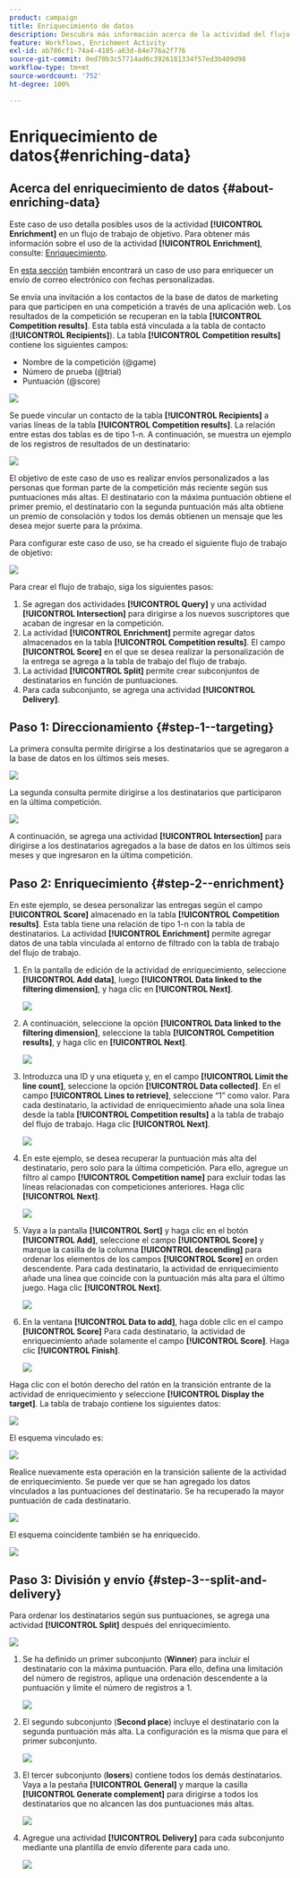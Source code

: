 ```yaml
---
product: campaign
title: Enriquecimiento de datos
description: Descubra más información acerca de la actividad del flujo de trabajo Enriquecimiento
feature: Workflows, Enrichment Activity
exl-id: ab786cf1-74a4-4185-a63d-84e776a2f776
source-git-commit: 0ed70b3c57714ad6c3926181334f57ed3b409d98
workflow-type: tm+mt
source-wordcount: '752'
ht-degree: 100%

---
```


# Enriquecimiento de datos{#enriching-data}



## Acerca del enriquecimiento de datos {#about-enriching-data}

Este caso de uso detalla posibles usos de la actividad **[!UICONTROL Enrichment]** en un flujo de trabajo de objetivo. Para obtener más información sobre el uso de la actividad **[!UICONTROL Enrichment]**, consulte: [Enriquecimiento](enrichment.md).

En [esta sección](email-enrichment-with-custom-date-fields.md) también encontrará un caso de uso para enriquecer un envío de correo electrónico con fechas personalizadas.

Se envía una invitación a los contactos de la base de datos de marketing para que participen en una competición a través de una aplicación web. Los resultados de la competición se recuperan en la tabla **[!UICONTROL Competition results]**. Esta tabla está vinculada a la tabla de contacto (**[!UICONTROL Recipients]**). La tabla **[!UICONTROL Competition results]** contiene los siguientes campos:

* Nombre de la competición (@game)
* Número de prueba (@trial)
* Puntuación (@score)

![](assets/uc1_enrich_1.png)

Se puede vincular un contacto de la tabla **[!UICONTROL Recipients]** a varias líneas de la tabla **[!UICONTROL Competition results]**. La relación entre estas dos tablas es de tipo 1-n. A continuación, se muestra un ejemplo de los registros de resultados de un destinatario:

![](assets/uc1_enrich_2.png)

El objetivo de este caso de uso es realizar envíos personalizados a las personas que forman parte de la competición más reciente según sus puntuaciones más altas. El destinatario con la máxima puntuación obtiene el primer premio, el destinatario con la segunda puntuación más alta obtiene un premio de consolación y todos los demás obtienen un mensaje que les desea mejor suerte para la próxima.

Para configurar este caso de uso, se ha creado el siguiente flujo de trabajo de objetivo:

![](assets/uc1_enrich_3.png)

Para crear el flujo de trabajo, siga los siguientes pasos:

1. Se agregan dos actividades **[!UICONTROL Query]** y una actividad **[!UICONTROL Intersection]** para dirigirse a los nuevos suscriptores que acaban de ingresar en la competición.
1. La actividad **[!UICONTROL Enrichment]** permite agregar datos almacenados en la tabla **[!UICONTROL Competition results]**. El campo **[!UICONTROL Score]** en el que se desea realizar la personalización de la entrega se agrega a la tabla de trabajo del flujo de trabajo.
1. La actividad **[!UICONTROL Split]** permite crear subconjuntos de destinatarios en función de puntuaciones.
1. Para cada subconjunto, se agrega una actividad **[!UICONTROL Delivery]**.

## Paso 1: Direccionamiento {#step-1--targeting}

La primera consulta permite dirigirse a los destinatarios que se agregaron a la base de datos en los últimos seis meses.

![](assets/uc1_enrich_4.png)

La segunda consulta permite dirigirse a los destinatarios que participaron en la última competición.

![](assets/uc1_enrich_5.png)

A continuación, se agrega una actividad **[!UICONTROL Intersection]** para dirigirse a los destinatarios agregados a la base de datos en los últimos seis meses y que ingresaron en la última competición.

## Paso 2: Enriquecimiento {#step-2--enrichment}

En este ejemplo, se desea personalizar las entregas según el campo **[!UICONTROL Score]** almacenado en la tabla **[!UICONTROL Competition results]**. Esta tabla tiene una relación de tipo 1-n con la tabla de destinatarios. La actividad **[!UICONTROL Enrichment]** permite agregar datos de una tabla vinculada al entorno de filtrado con la tabla de trabajo del flujo de trabajo.

1. En la pantalla de edición de la actividad de enriquecimiento, seleccione **[!UICONTROL Add data]**, luego **[!UICONTROL Data linked to the filtering dimension]**, y haga clic en **[!UICONTROL Next]**.

   ![](assets/uc1_enrich_6.png)

1. A continuación, seleccione la opción **[!UICONTROL Data linked to the filtering dimension]**, seleccione la tabla **[!UICONTROL Competition results]**, y haga clic en **[!UICONTROL Next]**.

   ![](assets/uc1_enrich_7.png)

1. Introduzca una ID y una etiqueta y, en el campo **[!UICONTROL Limit the line count]**, seleccione la opción **[!UICONTROL Data collected]**. En el campo **[!UICONTROL Lines to retrieve]**, seleccione “1” como valor. Para cada destinatario, la actividad de enriquecimiento añade una sola línea desde la tabla **[!UICONTROL Competition results]** a la tabla de trabajo del flujo de trabajo. Haga clic **[!UICONTROL Next]**.

   ![](assets/uc1_enrich_8.png)

1. En este ejemplo, se desea recuperar la puntuación más alta del destinatario, pero solo para la última competición. Para ello, agregue un filtro al campo **[!UICONTROL Competition name]** para excluir todas las líneas relacionadas con competiciones anteriores. Haga clic **[!UICONTROL Next]**.

   ![](assets/uc1_enrich_9.png)

1. Vaya a la pantalla **[!UICONTROL Sort]** y haga clic en el botón **[!UICONTROL Add]**, seleccione el campo **[!UICONTROL Score]** y marque la casilla de la columna **[!UICONTROL descending]** para ordenar los elementos de los campos **[!UICONTROL Score]** en orden descendente. Para cada destinatario, la actividad de enriquecimiento añade una línea que coincide con la puntuación más alta para el último juego. Haga clic **[!UICONTROL Next]**.

   ![](assets/uc1_enrich_10.png)

1. En la ventana **[!UICONTROL Data to add]**, haga doble clic en el campo **[!UICONTROL Score]** Para cada destinatario, la actividad de enriquecimiento añade solamente el campo **[!UICONTROL Score]**. Haga clic **[!UICONTROL Finish]**.

   ![](assets/uc1_enrich_11.png)

Haga clic con el botón derecho del ratón en la transición entrante de la actividad de enriquecimiento y seleccione **[!UICONTROL Display the target]**. La tabla de trabajo contiene los siguientes datos:

![](assets/uc1_enrich_13.png)

El esquema vinculado es:

![](assets/uc1_enrich_15.png)

Realice nuevamente esta operación en la transición saliente de la actividad de enriquecimiento. Se puede ver que se han agregado los datos vinculados a las puntuaciones del destinatario. Se ha recuperado la mayor puntuación de cada destinatario.

![](assets/uc1_enrich_12.png)

El esquema coincidente también se ha enriquecido.

![](assets/uc1_enrich_14.png)

## Paso 3: División y envío {#step-3--split-and-delivery}

Para ordenar los destinatarios según sus puntuaciones, se agrega una actividad **[!UICONTROL Split]** después del enriquecimiento.

![](assets/uc1_enrich_18.png)

1. Se ha definido un primer subconjunto (**Winner**) para incluir el destinatario con la máxima puntuación. Para ello, defina una limitación del número de registros, aplique una ordenación descendente a la puntuación y limite el número de registros a 1.

   ![](assets/uc1_enrich_16.png)

1. El segundo subconjunto (**Second place**) incluye el destinatario con la segunda puntuación más alta. La configuración es la misma que para el primer subconjunto.

   ![](assets/uc1_enrich_17.png)

1. El tercer subconjunto (**losers**) contiene todos los demás destinatarios. Vaya a la pestaña **[!UICONTROL General]** y marque la casilla **[!UICONTROL Generate complement]** para dirigirse a todos los destinatarios que no alcancen las dos puntuaciones más altas.

   ![](assets/uc1_enrich_19.png)

1. Agregue una actividad **[!UICONTROL Delivery]** para cada subconjunto mediante una plantilla de envío diferente para cada uno.

   ![](assets/uc1_enrich_20.png)
